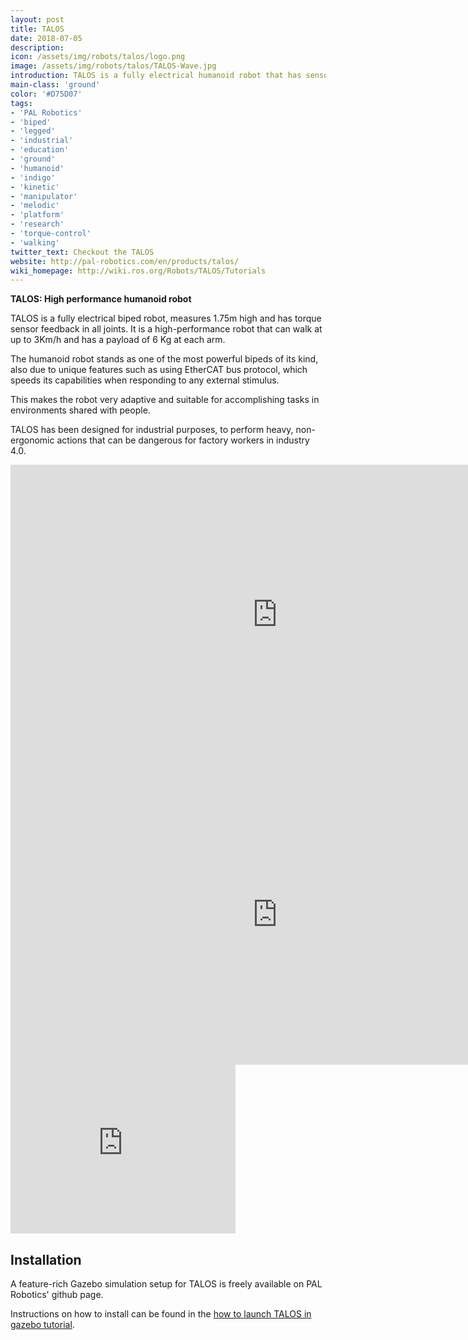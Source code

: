 ```yaml
---
layout: post
title: TALOS
date: 2018-07-05
description:
icon: /assets/img/robots/talos/logo.png
image: /assets/img/robots/talos/TALOS-Wave.jpg
introduction: TALOS is a fully electrical humanoid robot that has sensored torque control in all its joints and uses EtherCAT bus protocol. It is ready to tackle complex industrial tasks with its 6 Kg payload with each arm.
main-class: 'ground'
color: '#D75D07'
tags:
- 'PAL Robotics'
- 'biped'
- 'legged'
- 'industrial'
- 'education'
- 'ground'
- 'humanoid'
- 'indigo'
- 'kinetic'
- 'manipulator'
- 'melodic'
- 'platform'
- 'research'
- 'torque-control'
- 'walking'
twitter_text: Checkout the TALOS
website: http://pal-robotics.com/en/products/talos/
wiki_homepage: http://wiki.ros.org/Robots/TALOS/Tutorials
---
```


**TALOS: High performance humanoid robot**

TALOS is a fully electrical biped robot, measures 1.75m high and has torque sensor feedback in all joints. It is a high-performance robot that can walk at up to 3Km/h and has a payload of 6 Kg at each arm. 

The humanoid robot stands as one of the most powerful bipeds of its kind, also due to unique features such as using EtherCAT bus protocol, which speeds its capabilities when responding to any external stimulus. 

This makes the robot very adaptive and suitable for accomplishing tasks in environments shared with people. 

TALOS has been designed for industrial purposes, to perform heavy, non-ergonomic actions that can be dangerous for factory workers in industry 4.0.

<iframe width="854" height="480" src="https://www.youtube.com/embed/xUeApfMAKAE" frameborder="0" allow="autoplay; encrypted-media" allowfullscreen></iframe>
<iframe width="854" height="480" src="https://www.youtube.com/embed/MyQcRfTYKWw?start=26" frameborder="0" allow="autoplay; encrypted-media" allowfullscreen></iframe>
<iframe width="360" height="270" src="https://www.youtube.com/embed/H7UibXKw6fs" frameborder="0" allow="autoplay; encrypted-media" allowfullscreen></iframe>

## Installation

A feature-rich Gazebo simulation setup for TALOS is freely available on PAL Robotics' github page.

Instructions on how to install can be found in the [how to launch TALOS in gazebo tutorial](http://wiki.ros.org/Robots/TALOS/Tutorials).

